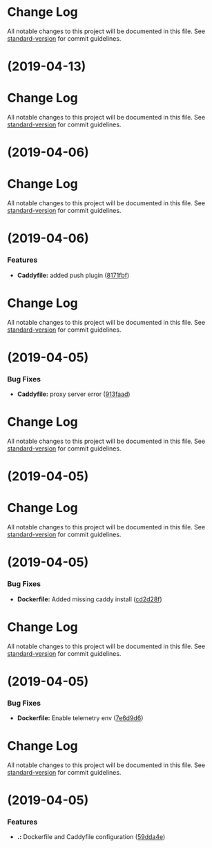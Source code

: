 # Change Log

All notable changes to this project will be documented in this file. See [standard-version](https://github.com/conventional-changelog/standard-version) for commit guidelines.

# [](https://github.com/pajecha/caddy/compare/v1.1.0-rc.6...v) (2019-04-13)



# Change Log

All notable changes to this project will be documented in this file. See [standard-version](https://github.com/conventional-changelog/standard-version) for commit guidelines.

# [](https://github.com/pajecha/caddy/compare/v1.1.0-rc.5...v) (2019-04-06)



# Change Log

All notable changes to this project will be documented in this file. See [standard-version](https://github.com/conventional-changelog/standard-version) for commit guidelines.

# [](https://github.com/pajecha/caddy/compare/v1.1.0-rc.4...v) (2019-04-06)


### Features

* **Caddyfile:** added push plugin ([8171fbf](https://github.com/pajecha/caddy/commit/8171fbf))



# Change Log

All notable changes to this project will be documented in this file. See [standard-version](https://github.com/conventional-changelog/standard-version) for commit guidelines.

# [](https://github.com/pajecha/caddy/compare/v1.1.0-rc.3...v) (2019-04-05)


### Bug Fixes

* **Caddyfile:** proxy server error ([913faad](https://github.com/pajecha/caddy/commit/913faad))



# Change Log

All notable changes to this project will be documented in this file. See [standard-version](https://github.com/conventional-changelog/standard-version) for commit guidelines.

# [](https://github.com/pajecha/caddy/compare/v1.1.0-rc.2...v) (2019-04-05)



# Change Log

All notable changes to this project will be documented in this file. See [standard-version](https://github.com/conventional-changelog/standard-version) for commit guidelines.

# [](https://github.com/pajecha/caddy/compare/v1.1.0-rc.1...v) (2019-04-05)


### Bug Fixes

* **Dockerfile:** Added missing caddy install ([cd2d28f](https://github.com/pajecha/caddy/commit/cd2d28f))



# Change Log

All notable changes to this project will be documented in this file. See [standard-version](https://github.com/conventional-changelog/standard-version) for commit guidelines.

# [](https://github.com/pajecha/caddy/compare/v1.1.0-rc.0...v) (2019-04-05)


### Bug Fixes

* **Dockerfile:** Enable telemetry env ([7e6d9d6](https://github.com/pajecha/caddy/commit/7e6d9d6))



# Change Log

All notable changes to this project will be documented in this file. See [standard-version](https://github.com/conventional-changelog/standard-version) for commit guidelines.

#  (2019-04-05)


### Features

* **.:** Dockerfile and Caddyfile configuration ([59dda4e](https://github.com/pajecha/caddy/commit/59dda4e))
